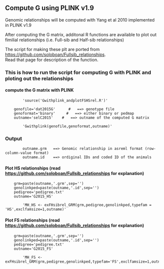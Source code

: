 ## Compute G using PLINK v1.9  

Genomic relationships will be computed with Yang et al 2010 implemented in PLINK v1.9

After computing the G matrix, additonal R functions are available to plot out fimilial relationships (i.e. Full-sib and Half-sib relationships)  

The script for making these plt are ported from https://github.com/soloboan/Fullsib_relationships.  
Read that page for description of the function.

### This is how to run the script for computing G with PLINK and ploting out the relationships  

#### compute the G matrix with PLINK
            'source('Gwithplink_andplotFSHSrel.R')'    
        
        genofile='dat2015G'      #   ==> genotype file  
        genoformat='binary'     #   ==> either binary or pedmap  
        outname='selC2015'    #   ==> outname of the computed G matrix  

            'Gwithplink(genofile,genoformat,outname)'  

### Output 
            outname.grm   ==> Genomic relationship in asreml format (row-column-value format)
            outname.id    ==> ordiginal IDs and coded ID of the animals 
            


#### Plot HS relationships  (read https://github.com/soloboan/Fullsib_relationships for explanation)
        grm=paste(outname,'.grm',sep='')  
        genolinkped=paste(outname,'.id',sep='')  
        pedigree='pedigree.txt'  
        outname='G2015_HS'  

            'MH_HS <- exFHsibrel_GRM(grm,pedigree,genolinkped,typefam = 'HS',exclfamsize=1,outname)'  


#### Plot FS relationships  (read https://github.com/soloboan/Fullsib_relationships for explanation)
        grm=paste(outname,'.grm',sep='')  
        genolinkped=paste(outname,'.id',sep='')  
        pedigree='pedigree.txt'  
        outname='G2015_FS'  

            'MH_FS <- exFHsibrel_GRM(grm,pedigree,genolinkped,typefam='FS',exclfamsize=1,outname)'  




